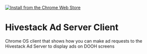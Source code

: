 <a target="_blank" href="https://chrome.google.com/webstore/detail/hivestack-ad-server-clien/hbabgklnfpamdbfpbcomgagnjdbhhmhc">![Install from the Chrome Web Store](https://raw.github.com/Hivestack/hivestack-ad-server-client/master/ChromeWebStore_BadgeWBorder_v2_496x150.png "Install from the Chrome Web Store")</a>


# Hivestack Ad Server Client

Chrome OS client that shows how you can make ad requests to the Hivestack Ad Server to display ads on DOOH screens